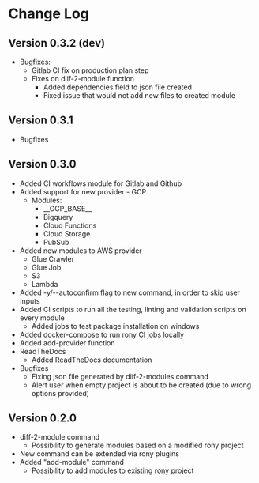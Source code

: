 # Change Log

## Version 0.3.2 (dev)

- Bugfixes:
  - Gitlab CI fix on production plan step
  - Fixes on diif-2-module function
    - Added dependencies field to json file created
    - Fixed issue that would not add new files to created module

## Version 0.3.1

- Bugfixes

## Version 0.3.0

- Added CI workflows module for Gitlab and Github
- Added support for new provider - GCP
  - Modules:
    - \_\_GCP_BASE__
    - Bigquery
    - Cloud Functions
    - Cloud Storage
    - PubSub
- Added new modules to AWS provider
  - Glue Crawler
  - Glue Job
  - S3
  - Lambda
- Added -y/--autoconfirm flag to new command, in order to skip user inputs
- Added CI scripts to run all the testing, linting and validation scripts on every module
  - Added jobs to test package installation on windows
- Added docker-compose to run rony CI jobs locally
- Added add-provider function
- ReadTheDocs
  - Added ReadTheDocs documentation
- Bugfixes
  - Fixing json file generated by diif-2-modules command
  - Alert user when empty project is about to be created (due to wrong options provided)

## Version 0.2.0

- diff-2-module command
  - Possibility to generate modules based on a modified rony project
- New command can be extended via rony plugins
- Added "add-module" command
  - Possibility to add modules to existing rony project
